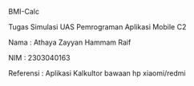 BMI-Calc

Tugas Simulasi UAS Pemrograman Aplikasi Mobile C2

Nama : Athaya Zayyan Hammam Raif 

NIM : 2303040163 

Referensi : Aplikasi Kalkultor bawaan hp xiaomi/redmi
